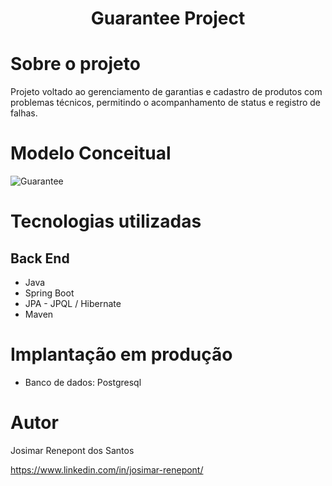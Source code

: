 <h1 align="center">Guarantee Project</h1>

# Sobre o projeto

Projeto voltado ao gerenciamento de garantias e cadastro de produtos com problemas técnicos, permitindo o acompanhamento de status e registro de falhas.

# Modelo Conceitual

![Guarantee](https://github.com/josimarrenepont/guarantee/assets/111367304/048caac8-e69c-428a-815d-4d5dce1547f9)

# Tecnologias utilizadas

## Back End

* Java
* Spring Boot
* JPA - JPQL / Hibernate
* Maven

# Implantação em produção

* Banco de dados: Postgresql

# Autor

Josimar Renepont dos Santos

https://www.linkedin.com/in/josimar-renepont/
